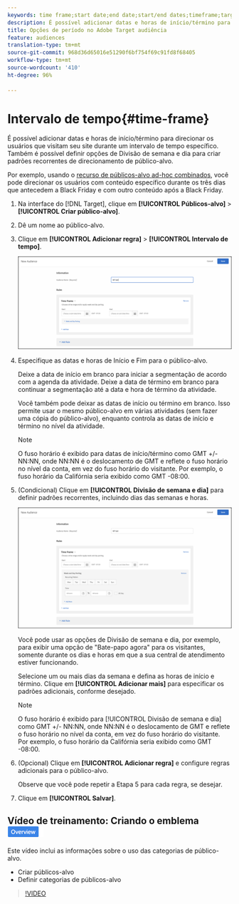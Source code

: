 ```yaml
---
keywords: time frame;start date;end date;start/end dates;timeframe;target schedule;week parting;day parting;parting
description: É possível adicionar datas e horas de início/término para direcionar os usuários que visitam seu site durante um intervalo de tempo específico. Também é possível definir opções de Divisão de semana e dia para criar padrões recorrentes de direcionamento de público-alvo.
title: Opções de período no Adobe Target audiência
feature: audiences
translation-type: tm+mt
source-git-commit: 968d36d65016e51290f6bf754f69c91fd8f68405
workflow-type: tm+mt
source-wordcount: '410'
ht-degree: 96%

---
```



# Intervalo de tempo{#time-frame}

É possível adicionar datas e horas de início/término para direcionar os usuários que visitam seu site durante um intervalo de tempo específico. Também é possível definir opções de Divisão de semana e dia para criar padrões recorrentes de direcionamento de público-alvo.

Por exemplo, usando o [recurso de públicos-alvo ad-hoc combinados](/help/c-target/combining-multiple-audiences.md#concept_A7386F1EA4394BD2AB72399C225981E5), você pode direcionar os usuários com conteúdo específico durante os três dias que antecedem a Black Friday e com outro conteúdo após a Black Friday.

1. Na interface do [!DNL Target], clique em **[!UICONTROL Públicos-alvo]** > **[!UICONTROL Criar público-alvo]**.
1. Dê um nome ao público-alvo.
1. Clique em **[!UICONTROL Adicionar regra]** > **[!UICONTROL Intervalo de tempo]**.

   ![](assets/target_timeframe_dialog.png)

1. Especifique as datas e horas de Início e Fim para o público-alvo.

   Deixe a data de início em branco para iniciar a segmentação de acordo com a agenda da atividade. Deixe a data de término em branco para continuar a segmentação até a data e hora de término da atividade.

   Você também pode deixar as datas de início ou término em branco. Isso permite usar o mesmo público-alvo em várias atividades (sem fazer uma cópia do público-alvo), enquanto controla as datas de início e término no nível da atividade.

   >[!NOTE]
   >
   >O fuso horário é exibido para datas de início/término como GMT +/- NN:NN, onde NN:NN é o deslocamento de GMT e reflete o fuso horário no nível da conta, em vez do fuso horário do visitante. Por exemplo, o fuso horário da Califórnia seria exibido como GMT -08:00.

1. (Condicional) Clique em **[!UICONTROL Divisão de semana e dia]** para definir padrões recorrentes, incluindo dias das semanas e horas.

   ![Divisão de semana e dia](assets/week_and_day_parting.png)

   Você pode usar as opções de Divisão de semana e dia, por exemplo, para exibir uma opção de &quot;Bate-papo agora&quot; para os visitantes, somente durante os dias e horas em que a sua central de atendimento estiver funcionando.

   Selecione um ou mais dias da semana e defina as horas de início e término. Clique em **[!UICONTROL Adicionar mais]** para especificar os padrões adicionais, conforme desejado.

   >[!NOTE]
   >
   >O fuso horário é exibido para [!UICONTROL Divisão de semana e dia] como GMT +/- NN:NN, onde NN:NN é o deslocamento de GMT e reflete o fuso horário no nível da conta, em vez do fuso horário do visitante. Por exemplo, o fuso horário da Califórnia seria exibido como GMT -08:00.

1. (Opcional) Clique em **[!UICONTROL Adicionar regra]** e configure regras adicionais para o público-alvo.

   Observe que você pode repetir a Etapa 5 para cada regra, se desejar.

1. Clique em **[!UICONTROL Salvar]**.

## Vídeo de treinamento: Criando o emblema ![Visão geral do Audiência](/help/assets/overview.png)

Este vídeo inclui as informações sobre o uso das categorias de público-alvo.

* Criar públicos-alvo
* Definir categorias de públicos-alvo

>[!VIDEO](https://video.tv.adobe.com/v/17392)
